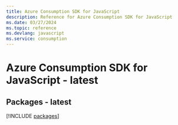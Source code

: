 ```yaml
---
title: Azure Consumption SDK for JavaScript
description: Reference for Azure Consumption SDK for JavaScript
ms.date: 03/27/2024
ms.topic: reference
ms.devlang: javascript
ms.service: consumption
---
```

# Azure Consumption SDK for JavaScript - latest
## Packages - latest
[!INCLUDE [packages](consumption-index.md)]